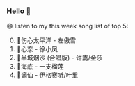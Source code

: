 

### Hello 👋

😄 listen to my this week song list of top 5:

0. 🌈伤心太平洋 - 左傲雪
1. 🌈心恋 - 徐小凤
2. 🌈半城烟沙 (合唱版) - 许嵩/金莎
3. 🌈海底 - 一支榴莲
4. 🌈谪仙 - 伊格赛听/叶里

